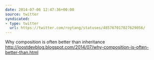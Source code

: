 ```yaml
---
date: 2014-07-06 12:47:36+00:00
source: twitter
syndicated:
- type: twitter
  url: https://twitter.com/roytang/statuses/485767017027629056/
---
```


Why composition is often better than inheritance http://joostdevblog.blogspot.com/2014/07/why-composition-is-often-better-than.html